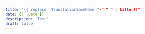 ```yaml
---
title: "{{ replace .TranslationBaseName "-" " " | title }}"
date: {{ .Date }}
description: 'Test'
draft: false
---
```

